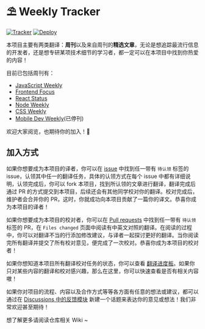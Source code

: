 # ⛱ Weekly Tracker
[![Tracker](https://github.com/FEDarling/weekly-tracker/actions/workflows/get-new-weekly.yml/badge.svg?branch=main)](https://github.com/FEDarling/weekly-tracker/actions/workflows/get-new-weekly.yml) [![Deploy](https://github.com/FEDarling/weekly-tracker/actions/workflows/vuepress-deploy.yml/badge.svg)](https://github.com/FEDarling/weekly-tracker/actions/workflows/vuepress-deploy.yml) 

本项目主要有两类翻译：**周刊**以及来自周刊的**精选文章**，无论是想追踪最流行信息的开发者，还是想专研某项技术细节的学习者，都一定可以在本项目中找到你热爱的内容！

目前已包括周刊有：
+ [JavaScript Weekly](https://weekly.fedarling.com/categories/JavaScript%20Weekly/)
+ [Frontend Focus](https://weekly.fedarling.com/categories/Frontend%20Focus/)
+ [React Status](https://weekly.fedarling.com/categories/React%20Status/)
+ [Node Weekly](https://weekly.fedarling.com/categories/Node%20Weekly/)
+ [CSS Weekly](https://weekly.fedarling.com/categories/CSS%20Weekly/)
+ [Mobile Dev Weekly](https://weekly.fedarling.com/categories/Mobile%20Dev%20Weekly/)(已停刊)

欢迎大家阅览，也期待你的加入！🥳

## 加入方式

如果你想要成为本项目的译者，你可以在 [issue](https://github.com/FEDarling/weekly-tracker/issues) 中找到任一带有 `待认领` 标签的 issue，认领其中任一的翻译任务，具体的认领方式在每个 issue 中都有详细说明，认领完成后，你可以 fork 本项目，找到所认领的文章进行翻译，翻译完成后通过 PR 的方式提交到本项目，后续还会有其他同学校对你的翻译。校对完成后，维护者会合并你的 PR，这时，你就成功向本项目贡献了一篇你的译文。恭喜你成为本项目的译者！

如果你想要成为本项目的校对者，你可以在 [Pull requests](https://github.com/FEDarling/weekly-tracker/pulls) 中找到任一带有 `待认领` 标签的 PR，在 `Files changed` 页面中阅读有中英文对照的翻译。在阅读的过程中，你可以对翻译不当的行添加修改建议，与译者一起探讨更好的翻译。当你阅读完所有翻译并提交了所有校对意见，便完成了一次校对。恭喜你成为本项目的校对者！

如果你想知道本项目所有翻译校对任务的状态，你可以查看 [翻译进度板](https://github.com/FEDarling/weekly-tracker/projects/5)。如果你只对某些内容的翻译和校对感兴趣，那么在这里，你可以快速查看是否有相关内容嗷！

如果你对项目的流程、内容以及合作方式等等各方面有任意的想法或建议，都可以通过在 [Discussions 中的反馈模块](https://github.com/FEDarling/weekly-tracker/discussions/categories/%E5%8F%8D%E9%A6%88) 新建一个话题来表达你的意见或想法！我们非常欢迎甚至期待！

想了解更多请阅读仓库相关 Wiki ~
